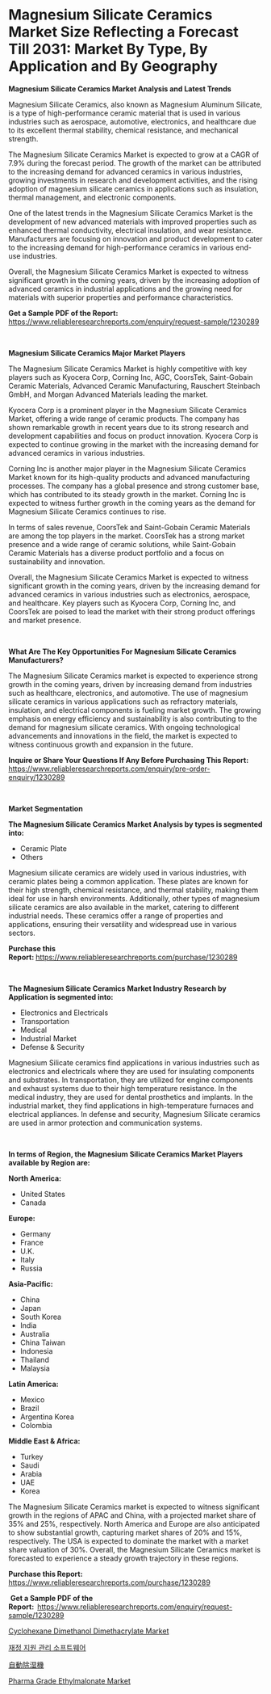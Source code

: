 <p><h1>Magnesium Silicate Ceramics Market Size Reflecting a Forecast Till 2031: Market By Type, By Application and By Geography</h1></p><p><strong>Magnesium Silicate Ceramics Market Analysis and Latest Trends</strong></p>
<p><p>Magnesium Silicate Ceramics, also known as Magnesium Aluminum Silicate, is a type of high-performance ceramic material that is used in various industries such as aerospace, automotive, electronics, and healthcare due to its excellent thermal stability, chemical resistance, and mechanical strength.</p><p>The Magnesium Silicate Ceramics Market is expected to grow at a CAGR of 7.9% during the forecast period. The growth of the market can be attributed to the increasing demand for advanced ceramics in various industries, growing investments in research and development activities, and the rising adoption of magnesium silicate ceramics in applications such as insulation, thermal management, and electronic components.</p><p>One of the latest trends in the Magnesium Silicate Ceramics Market is the development of new advanced materials with improved properties such as enhanced thermal conductivity, electrical insulation, and wear resistance. Manufacturers are focusing on innovation and product development to cater to the increasing demand for high-performance ceramics in various end-use industries.</p><p>Overall, the Magnesium Silicate Ceramics Market is expected to witness significant growth in the coming years, driven by the increasing adoption of advanced ceramics in industrial applications and the growing need for materials with superior properties and performance characteristics.</p></p>
<p><strong>Get a Sample PDF of the Report:&nbsp;</strong> <a href="https://www.reliableresearchreports.com/enquiry/request-sample/1230289">https://www.reliableresearchreports.com/enquiry/request-sample/1230289</a></p>
<p>&nbsp;</p>
<p><strong>Magnesium Silicate Ceramics Major Market Players</strong></p>
<p><p>The Magnesium Silicate Ceramics Market is highly competitive with key players such as Kyocera Corp, Corning Inc, AGC, CoorsTek, Saint-Gobain Ceramic Materials, Advanced Ceramic Manufacturing, Rauschert Steinbach GmbH, and Morgan Advanced Materials leading the market.</p><p>Kyocera Corp is a prominent player in the Magnesium Silicate Ceramics Market, offering a wide range of ceramic products. The company has shown remarkable growth in recent years due to its strong research and development capabilities and focus on product innovation. Kyocera Corp is expected to continue growing in the market with the increasing demand for advanced ceramics in various industries.</p><p>Corning Inc is another major player in the Magnesium Silicate Ceramics Market known for its high-quality products and advanced manufacturing processes. The company has a global presence and strong customer base, which has contributed to its steady growth in the market. Corning Inc is expected to witness further growth in the coming years as the demand for Magnesium Silicate Ceramics continues to rise.</p><p>In terms of sales revenue, CoorsTek and Saint-Gobain Ceramic Materials are among the top players in the market. CoorsTek has a strong market presence and a wide range of ceramic solutions, while Saint-Gobain Ceramic Materials has a diverse product portfolio and a focus on sustainability and innovation.</p><p>Overall, the Magnesium Silicate Ceramics Market is expected to witness significant growth in the coming years, driven by the increasing demand for advanced ceramics in various industries such as electronics, aerospace, and healthcare. Key players such as Kyocera Corp, Corning Inc, and CoorsTek are poised to lead the market with their strong product offerings and market presence.</p></p>
<p>&nbsp;</p>
<p><strong>What Are The Key Opportunities For Magnesium Silicate Ceramics Manufacturers?</strong></p>
<p><p>The Magnesium Silicate Ceramics market is expected to experience strong growth in the coming years, driven by increasing demand from industries such as healthcare, electronics, and automotive. The use of magnesium silicate ceramics in various applications such as refractory materials, insulation, and electrical components is fueling market growth. The growing emphasis on energy efficiency and sustainability is also contributing to the demand for magnesium silicate ceramics. With ongoing technological advancements and innovations in the field, the market is expected to witness continuous growth and expansion in the future.</p></p>
<p><strong>Inquire or Share Your Questions If Any Before Purchasing This Report:</strong> <a href="https://www.reliableresearchreports.com/enquiry/pre-order-enquiry/1230289">https://www.reliableresearchreports.com/enquiry/pre-order-enquiry/1230289</a></p>
<p>&nbsp;</p>
<p><strong>Market Segmentation</strong></p>
<p><strong>The Magnesium Silicate Ceramics Market Analysis by types is segmented into:</strong></p>
<p><ul><li>Ceramic Plate</li><li>Others</li></ul></p>
<p><p>Magnesium silicate ceramics are widely used in various industries, with ceramic plates being a common application. These plates are known for their high strength, chemical resistance, and thermal stability, making them ideal for use in harsh environments. Additionally, other types of magnesium silicate ceramics are also available in the market, catering to different industrial needs. These ceramics offer a range of properties and applications, ensuring their versatility and widespread use in various sectors.</p></p>
<p><strong>Purchase this Report:&nbsp;</strong><a href="https://www.reliableresearchreports.com/purchase/1230289">https://www.reliableresearchreports.com/purchase/1230289</a></p>
<p>&nbsp;</p>
<p><strong>The Magnesium Silicate Ceramics Market Industry Research by Application is segmented into:</strong></p>
<p><ul><li>Electronics and Electricals</li><li>Transportation</li><li>Medical</li><li>Industrial Market</li><li>Defense & Security</li></ul></p>
<p><p>Magnesium Silicate ceramics find applications in various industries such as electronics and electricals where they are used for insulating components and substrates. In transportation, they are utilized for engine components and exhaust systems due to their high temperature resistance. In the medical industry, they are used for dental prosthetics and implants. In the industrial market, they find applications in high-temperature furnaces and electrical appliances. In defense and security, Magnesium Silicate ceramics are used in armor protection and communication systems.</p></p>
<p>&nbsp;</p>
<p><strong>In terms of Region, the Magnesium Silicate Ceramics Market Players available by Region are:</strong></p>
<p>
    <p> <strong> North America: </strong>
        <ul>
            <li>United States</li>
            <li>Canada</li>
        </ul>
        </p> 
    <p> <strong> Europe: </strong>
        <ul>
            <li>Germany</li>
            <li>France</li>
            <li>U.K.</li>
            <li>Italy</li>
            <li>Russia</li>
        </ul>
        </p> 
    <p> <strong> Asia-Pacific: </strong>
        <ul>
            <li>China</li>
            <li>Japan</li>
            <li>South Korea</li>
            <li>India</li>
            <li>Australia</li>
            <li>China Taiwan</li>
            <li>Indonesia</li>
            <li>Thailand</li>
            <li>Malaysia</li>
        </ul>
        </p> 
    <p> <strong> Latin America: </strong>
        <ul>
            <li>Mexico</li>
            <li>Brazil</li>
            <li>Argentina Korea</li>
            <li>Colombia</li>
        </ul>
        </p> 
    <p> <strong> Middle East & Africa: </strong>
        <ul>
            <li>Turkey</li>
            <li>Saudi</li>
            <li>Arabia</li>
            <li>UAE</li>
            <li>Korea</li>
        </ul>
    </p>
    </p>
<p><p>The Magnesium Silicate Ceramics market is expected to witness significant growth in the regions of APAC and China, with a projected market share of 35% and 25%, respectively. North America and Europe are also anticipated to show substantial growth, capturing market shares of 20% and 15%, respectively. The USA is expected to dominate the market with a market share valuation of 30%. Overall, the Magnesium Silicate Ceramics market is forecasted to experience a steady growth trajectory in these regions.</p></p>
<p><strong>Purchase this Report: </strong><a href="https://www.reliableresearchreports.com/purchase/1230289">https://www.reliableresearchreports.com/purchase/1230289</a></p>
<p>&nbsp;<strong>Get a Sample PDF of the Report:&nbsp;&nbsp;</strong><a href="https://www.reliableresearchreports.com/enquiry/request-sample/1230289">https://www.reliableresearchreports.com/enquiry/request-sample/1230289</a></p>
<p><strong></strong></p>
<p><p><a href="https://github.com/eeaveuhhh/Market-Research-Report-List-1/blob/main/cyclohexane-dimethanol-dimethacrylate-market.md">Cyclohexane Dimethanol Dimethacrylate Market</a></p><p><a href="https://medium.com/@fabiancobuc20222022/%EA%B8%88%EC%9C%B5-%EC%A7%80%EC%9B%90-%EA%B4%80%EB%A6%AC-%EC%86%8C%ED%94%84%ED%8A%B8%EC%9B%A8%EC%96%B4-%EC%8B%9C%EC%9E%A5-%EC%A1%B0%EC%82%AC-%EB%B3%B4%EA%B3%A0%EC%84%9C-%EA%B7%B8-%EC%97%AD%EC%82%AC-%EB%B0%8F-2024%EB%85%84%EB%B6%80%ED%84%B0-2031%EB%85%84%EA%B9%8C%EC%A7%80%EC%9D%98-%EC%98%88%EC%B8%A1-da38ce20d8aa">재정 지원 관리 소프트웨어</a></p><p><a href="https://medium.com/@redsalmon1949/%E8%87%AA%E5%8B%95%E9%99%A4%E6%B9%BF%E6%A9%9F%E5%B8%82%E5%A0%B4%E8%A6%8F%E6%A8%A1-cagr-%E3%83%88%E3%83%AC%E3%83%B3%E3%83%892024%E5%B9%B4-2030%E5%B9%B4-4b17a84ed69d">自動除湿機</a></p><p><a href="https://github.com/brentleyjimmiealvaradoz4l1rea/Market-Research-Report-List-1/blob/main/pharma-grade-ethylmalonate-market.md">Pharma Grade Ethylmalonate Market</a></p></p>